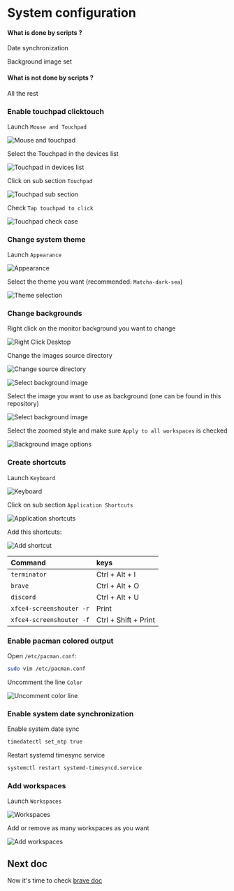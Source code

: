 # System configuration

#### What is done by scripts ?

Date synchronization

Background image set

#### What is not done by scripts ?

All the rest

### Enable touchpad clicktouch

Launch `Mouse and Touchpad`

![Mouse and touchpad](img/system_mouse-and-touchpad.png)

Select the Touchpad in the devices list

![Touchpad in devices list](img/system_touchpad-in-list.png)

Click on sub section `Touchpad`

![Touchpad sub section](img/system_touchpad-subsection.png)

Check `Tap touchpad to click`

![Touchpad check case](img/system_touchpad-check-case.png)

### Change system theme

Launch `Appearance`

![Appearance](img/system_appearance.png)

Select the theme you want (recommended: `Matcha-dark-sea`)

![Theme selection](img/system_theme.png)

### Change backgrounds

Right click on the monitor background you want to change

![Right Click Desktop](img/system_right-click-desktop.png)

Change the images source directory

![Change source directory](img/system_change-background-source-directory.png)

![Select background image](img/system_select-background-source-directory.png)

Select the image you want to use as background (one can be found in this repository)

![Select background image](img/system_select-background-image.png)

Select the zoomed style and make sure `Apply to all workspaces` is checked

![Background image options](img/system_background-image-options.png)

### Create shortcuts

Launch `Keyboard`

![Keyboard](img/system_keyboard.png)

Click on sub section `Application Shortcuts`

![Application shortcuts](img/system_application-shortcuts.png)

Add this shortcuts:

![Add shortcut](img/system_add-shortcut.png)

|Command                 |keys                |
|:-----------------------|:-------------------|
|`terminator`            |Ctrl + Alt + I      |
|`brave`                 |Ctrl + Alt + O      |
|`discord`               |Ctrl + Alt + U      |
|`xfce4-screenshouter -r`|Print               |
|`xfce4-screenshouter -f`|Ctrl + Shift + Print|

### Enable pacman colored output

Open `/etc/pacman.conf`:

```bash
sudo vim /etc/pacman.conf
```

Uncomment the line `Color`

![Uncomment color line](img/system_pacman-color.png)

### Enable system date synchronization

Enable system date sync

```bash
timedatectl set_ntp true
```

Restart systemd timesync service

```bash
systemctl restart systemd-timesyncd.service
```

### Add workspaces

Launch `Workspaces`

![Workspaces](img/system_workspaces.png)

Add or remove as many workspaces as you want

![Add workspaces](img/system_add-workspaces.png)

## Next doc

Now it's time to check [brave doc](brave.md)
